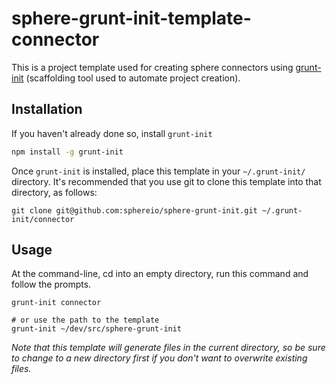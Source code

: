 sphere-grunt-init-template-connector 
====================================

This is a project template used for creating sphere connectors using [grunt-init](http://gruntjs.com/project-scaffolding) (scaffolding tool used to automate project creation).

[grunt-init]: http://gruntjs.com/project-scaffolding

## Installation
If you haven't already done so, install `grunt-init`
```bash
npm install -g grunt-init
```

Once `grunt-init` is installed, place this template in your `~/.grunt-init/` directory. It's recommended that you use git to clone this template into that directory, as follows:

```
git clone git@github.com:sphereio/sphere-grunt-init.git ~/.grunt-init/connector
```

## Usage

At the command-line, cd into an empty directory, run this command and follow the prompts.

```
grunt-init connector

# or use the path to the template
grunt-init ~/dev/src/sphere-grunt-init
```

_Note that this template will generate files in the current directory, so be sure to change to a new directory first if you don't want to overwrite existing files._
